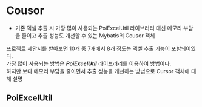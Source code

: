 # Cousor
- 기존 엑셀 추출 시 가장 많이 사용되는 PoiExcelUtil 라이브러리 대신 메모리 부담을 줄이고 추출 성능도 개선할 수 있는 Mybatis의 Cousor 객체

프로젝트 제안서를 받아보면 10개 중 7개에서 8개 정도는 엑셀 추출 기능이 포함되어있다.<br>
가장 많이 사용되는 방법은 <i><b>PoiExcelUtil</b></i> 라이브러리를 이용하여 방법이다.<br>
하지만 보다 메모리 부담을 줄이면서 추출 성능을 개선하는 방법으로 Cursor 객체에 대해 설명
<br>
## PoiExcelUtil
